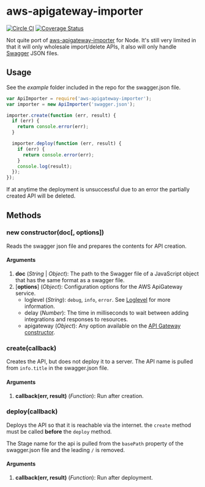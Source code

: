 # aws-apigateway-importer

[![Circle CI](https://circleci.com/gh/jaymorrow/node-aws-apigateway-importer.svg?style=shield)](https://circleci.com/gh/jaymorrow/node-aws-apigateway-importer)
[![Coverage Status](https://coveralls.io/repos/github/jaymorrow/aws-local-apigateway/badge.svg?branch=master)](https://coveralls.io/github/jaymorrow/aws-local-apigateway?branch=master)

Not quite port of [aws-apigateway-importer](https://github.com/awslabs/aws-apigateway-importer) for Node. It's still very limited in that it will only wholesale import/delete APIs, it also will only handle [Swagger](http://swagger.io/) JSON files.

## Usage

See the _example_ folder included in the repo for the swagger.json file.

```js
var ApiImporter = require('aws-apigateway-importer');
var importer = new ApiImporter('swagger.json');

importer.create(function (err, result) {
  if (err) {
    return console.error(err);
  }

  importer.deploy(function (err, result) {
    if (err) {
      return console.error(err);
    }
    console.log(result);
  });
});
```

If at anytime the deployment is unsuccessful due to an error the partially created API will be deleted.

## Methods

### new constructor(doc[, options])

Reads the swagger json file and prepares the contents for API creation.

#### Arguments
1. __doc__ (_String_ | _Object_): The path to the Swagger file of a JavaScript object that has the same format as a swagger file.
2. [__options__] \(_Object_): Configuration options for the AWS ApiGateway service.
    * loglevel (_String_): `debug`, `info`, `error`. See [Loglevel](http://pimterry.github.io/loglevel/) for more information.
    * delay (_Number_): The time in milliseconds to wait between adding integrations and responses to resources.
    * apigateway (_Object_): Any option available on the [API Gateway constructor](http://docs.aws.amazon.com/AWSJavaScriptSDK/latest/AWS/APIGateway.html#constructor-property).

### create(callback)

Creates the API, but does not deploy it to a server. The API name is pulled from `info.title` in the swagger.json file.

#### Arguments
1. __callback(err, result)__ (_Function_): Run after creation. 

### deploy(callback)

Deploys the API so that it is reachable via the internet. the `create` method must be called __before__ the `deploy` method.

The Stage name for the api is pulled from the `basePath` property of the swagger.json file and the leading `/` is removed.

#### Arguments
1. __callback(err, result)__ (_Function_): Run after deployment.

